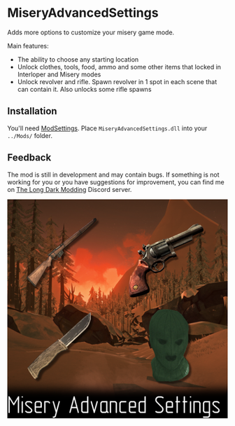 # MiseryAdvancedSettings

Adds more options to customize your misery game mode.

Main features:

- The ability to choose any starting location
- Unlock clothes, tools, food, ammo and some other items that locked in Interloper and Misery modes
- Unlock revolver and rifle. Spawn revolver in 1 spot in each scene that can contain it. Also unlocks some rifle spawns

## Installation

You'll need [ModSettings](https://github.com/zeobviouslyfakeacc/ModSettings/releases). Place `MiseryAdvancedSettings.dll` into your `../Mods/` folder.
## Feedback
The mod is still in development and may contain bugs. If something is not working for you or you have suggestions for improvement, you can find me on [The Long Dark Modding](https://discord.gg/QvFE7VV4WZ) Discord server.
<br>

![Logo2](Images/Logo.png)
